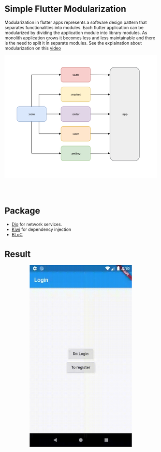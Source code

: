 # Simple Flutter Modularization

Modularization in flutter apps represents a software design pattern that separates functionalities into modules. Each flutter application can be modularized by dividing the application module into library modules. As monolith application grows it becomes less and less maintainable and there is the need to split it in separate modules. See the explaination about modularization on this [video](https://www.youtube.com/watch?v=PZBg5DIzNww&ab_channel=AndroidDevelopers)


<p align="center">
  <img src="screenshots/modular.png" />
</p>

<br></br>

# Package
- [Dio](https://pub.dev/packages/dio) for network services.
- [Kiwi](https://pub.dev/packages/kiwi) for dependency injection
- [BLoC](https://pub.dev/packages/flutter_bloc)

# Result
<p align="center">
  <img src="screenshots/bloc.gif" height="600" />
</p>